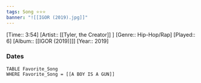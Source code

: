 ```yaml
---
tags: Song ⭐⭐⭐ 
banner: "![[IGOR (2019).jpg]]"
---
```

[Time:: 3:54]
[Artist:: [[Tyler, the Creator]] ]
[Genre:: Hip-Hop/Rap]
[Played:: 6]
[Album:: [[IGOR (2019)]]]
[Year:: 2019]
### Dates
````dataview
TABLE Favorite_Song
WHERE Favorite_Song = [[A BOY IS A GUN]]
````